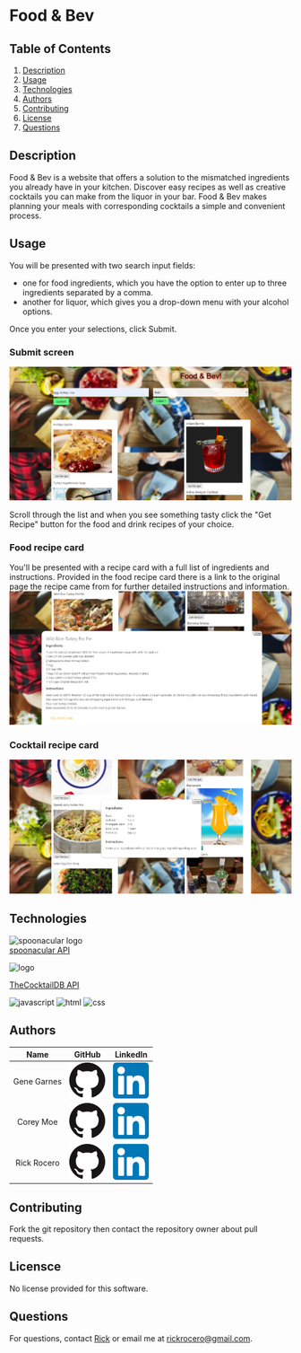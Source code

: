 # Food & Bev

## Table of Contents
1. [Description](#description)
2. [Usage](#usage)
3. [Technologies](#technologies)
4. [Authors](#authors)
5. [Contributing](#contributing)
6. [License](#license)
7. [Questions](#questions)

## Description
Food & Bev is a website that offers a solution to the mismatched ingredients you already have in your kitchen. Discover easy recipes as well as creative cocktails you can make from the liquor in your bar. Food & Bev makes planning your meals with corresponding cocktails a simple and convenient process. 

## Usage
You will be presented with two search input fields: 
* one for food ingredients, which you have the option to enter up to three ingredients separated by a comma. 
* another for liquor, which gives you a drop-down menu with your alcohol options. 

Once you enter your selections, click Submit.

### Submit screen
![](assets/images/preview1.png)

Scroll through the list and when you see something tasty click the "Get Recipe" button for the food and drink recipes of your choice. 

### Food recipe card
You'll be presented with a recipe card with a full list of ingredients and instructions. Provided in the food recipe card there is a link to the original page the recipe came from for further detailed instructions and information.
![](assets/images/preview2.png)

### Cocktail recipe card
![](assets/images/preview3.png)

## Technologies
![spoonacular logo](https://spoonacular.com/application/frontend/images/logo-simple-framed-green-gradient.svg)  
[spoonacular API](https://spoonacular.com/food-api)
 
![logo](https://www.thecocktaildb.com/images/logo.png)

[TheCocktailDB API](https://www.thecocktaildb.com/)


![javascript](https://img.shields.io/badge/javascript-59.9%25-yellow)
![html](https://img.shields.io/badge/html-28.7%25-blue)
![css](https://img.shields.io/badge/css-11.4%25-red)

## Authors
| Name | GitHub  | LinkedIn |
| :--: | :-----: | :------: |
| Gene Garnes | [![GitHub](./assets/images/github.png)](https://github.com/Gene16422) | [![LinkedIn](./assets/images/linkedin.png)](https://linkedin.com/in/gene-garnes-9270631/) |
| Corey Moe | [![GitHub](./assets/images/github.png)](https://github.com/moecory11) | [![LinkedIn](./assets/images/linkedin.png)](https://linkedin.com/in/cory-moe-66530848/) |
| Rick Rocero | [![GitHub](./assets/images/github.png)](https://github.com/rickrocero) | [![LinkedIn](./assets/images/linkedin.png)](https://linkedin.com/in/rick-rocero/) |

## Contributing
Fork the git repository then contact the repository owner about pull requests. 

## Licensce
No license provided for this software.

## Questions
For questions, contact [Rick](https://github.com/rickrocero) or email me at rickrocero@gmail.com.